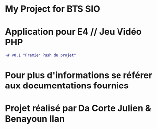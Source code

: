 # My Project for BTS SIO

# Application pour E4 // Jeu Vidéo PHP

```diff
+# v0.1 "Premier Push du projet"
```

# Pour plus d'informations se référer aux documentations fournies
# Projet réalisé par Da Corte Julien & Benayoun Ilan
